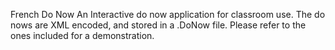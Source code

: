 French Do Now
An Interactive do now application for classroom use.
The do nows are XML encoded, and stored in a .DoNow file.
Please refer to the ones included for a demonstration.
